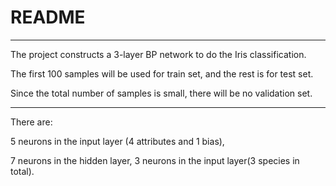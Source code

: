 # README
***
The project constructs a 3-layer BP network to do the Iris classification.

The first 100 samples will be used for train set, and the rest is for test set.

Since the total number of samples is small, there will be no validation set.

***
There are:

5 neurons in the input layer (4 attributes and 1 bias),

7 neurons in the hidden layer,
3 neurons in the input layer(3 species in total).


